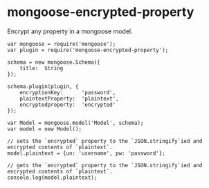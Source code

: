 # mongoose-encrypted-property

Encrypt any property in a mongoose model.  

    var mongoose = require('mongoose');
    var plugin = require('mongoose-encrypted-property');

    schema = new mongoose.Schema({
        title:  String
    });

    schema.plugin(plugin, {
        encryptionKey:      'password',
        plaintextProperty:  'plaintext',
        encryptedproperty:  'encrypted'
    });
    
    var Model = mongoose.model('Model', schema);
    var model = new Model();
    
    // sets the `encrypted` property to the `JSON.stringify`ied and encrypted contents of `plaintext`.
    model.plaintext = {un: 'username', pw: 'password'}; 
    
    // gets the `encrypted` property to the `JSON.stringify`ied and encrypted contents of `plaintext`.
    console.log(model.plaintext);

